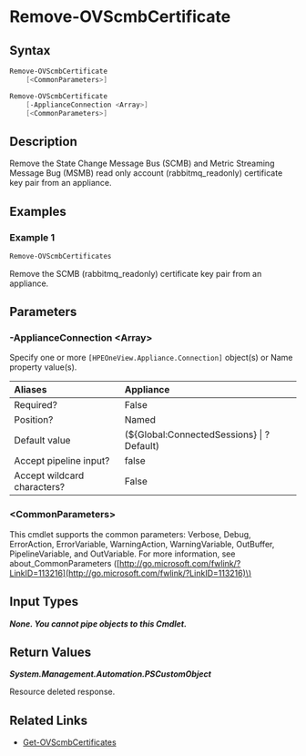﻿---
description: Remove State Change Message Bus certificate from appliance.
---

# Remove-OVScmbCertificate

## Syntax

```powershell
Remove-OVScmbCertificate
    [<CommonParameters>]
```

```powershell
Remove-OVScmbCertificate
    [-ApplianceConnection <Array>]
    [<CommonParameters>]
```

## Description

Remove the State Change Message Bus (SCMB) and Metric Streaming Message Bug (MSMB) read only account (rabbitmq_readonly) certificate key pair from an appliance.

## Examples

###  Example 1 

```powershell
Remove-OVScmbCertificates
```

Remove the SCMB (rabbitmq_readonly) certificate key pair from an appliance.

## Parameters

### -ApplianceConnection &lt;Array&gt;

Specify one or more `[HPEOneView.Appliance.Connection]` object(s) or Name property value(s).

| Aliases | Appliance |
| :--- | :--- |
| Required? | False |
| Position? | Named |
| Default value | (${Global:ConnectedSessions} &vert; ? Default) |
| Accept pipeline input? | false |
| Accept wildcard characters? | False |

### &lt;CommonParameters&gt;

This cmdlet supports the common parameters: Verbose, Debug, ErrorAction, ErrorVariable, WarningAction, WarningVariable, OutBuffer, PipelineVariable, and OutVariable. For more information, see about\_CommonParameters \([http://go.microsoft.com/fwlink/?LinkID=113216](http://go.microsoft.com/fwlink/?LinkID=113216)\)

## Input Types

_**None.  You cannot pipe objects to this Cmdlet.**_

## Return Values

_**System.Management.Automation.PSCustomObject**_

Resource deleted response.

## Related Links

* [Get-OVScmbCertificates](get-ovscmbcertificates.md)
